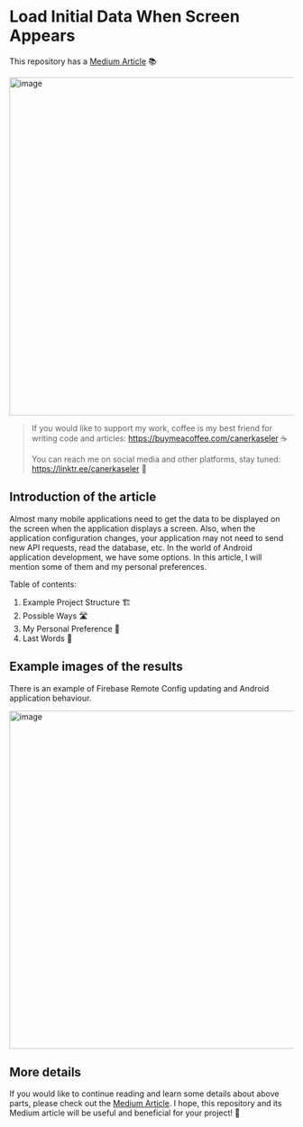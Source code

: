 # Load Initial Data When Screen Appears

This repository has a [Medium Article](https://proandroiddev.com/load-initial-data-when-screen-opens-358f77126a08) 📚

<img width="600" alt="image" src="https://github.com/user-attachments/assets/683b3a2f-101f-4db5-be67-6b10d083b2db">

> If you would like to support my work, coffee is my best friend for writing code and articles: https://buymeacoffee.com/canerkaseler ☕️
>
> You can reach me on social media and other platforms, stay tuned: https://linktr.ee/canerkaseler 🤝

## Introduction of the article

Almost many mobile applications need to get the data to be displayed on the screen when the application displays a screen. Also, when the application configuration changes, your application may not need to send new API requests, read the database, etc. In the world of Android application development, we have some options. In this article, I will mention some of them and my personal preferences.

Table of contents:
1. Example Project Structure 🏗️
2. Possible Ways 🛣️
3. My Personal Preference 👀
4. Last Words 📝

## Example images of the results

There is an example of Firebase Remote Config updating and Android application behaviour.

<img width="600" alt="image" src="https://github.com/user-attachments/assets/dbaed9e3-4ea9-4993-8093-decde67cddc7">


## More details

If you would like to continue reading and learn some details about above parts, please check out the [Medium Article](https://proandroiddev.com/load-initial-data-when-screen-opens-358f77126a08). I hope, this repository and its Medium article will be useful and beneficial for your project! 🙌

